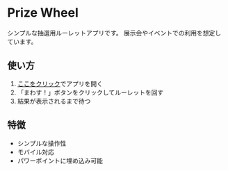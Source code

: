 # Prize Wheel

シンプルな抽選用ルーレットアプリです。
展示会やイベントでの利用を想定しています。

## 使い方

1. [ここをクリック](https://あなたのユーザー名.github.io/prize-wheel/)でアプリを開く
2. 「まわす！」ボタンをクリックしてルーレットを回す
3. 結果が表示されるまで待つ

## 特徴

- シンプルな操作性
- モバイル対応
- パワーポイントに埋め込み可能
